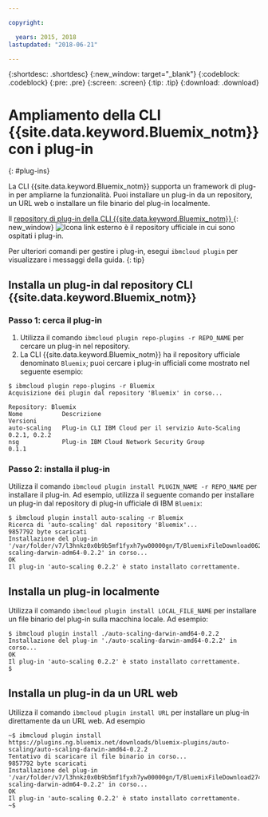 ```yaml
---

copyright:

  years: 2015, 2018
lastupdated: "2018-06-21"

---
```


{:shortdesc: .shortdesc}
{:new_window: target="_blank"}
{:codeblock: .codeblock}
{:pre: .pre}
{:screen: .screen}
{:tip: .tip}
{:download: .download}

# Ampliamento della CLI {{site.data.keyword.Bluemix_notm}} con i plug-in
{: #plug-ins}

La CLI {{site.data.keyword.Bluemix_notm}} supporta un framework di plug-in per ampliarne la funzionalità. Puoi installare un plug-in da un repository, un URL web o installare un file binario del plug-in localmente.

Il [repository di plug-in della CLI {{site.data.keyword.Bluemix_notm}} ](https://tools.ng.bluemix.net){: new_window} ![Icona link esterno](../../../icons/launch-glyph.svg) è il repository ufficiale in cui sono ospitati i plug-in.

Per ulteriori comandi per gestire i plug-in, esegui `ibmcloud plugin` per visualizzare i messaggi della guida.
{: tip}

## Installa un plug-in dal repository CLI {{site.data.keyword.Bluemix_notm}}

### Passo 1: cerca il plug-in

1. Utilizza il comando `ibmcloud plugin repo-plugins -r REPO_NAME` per cercare un plug-in nel repository.
2. La CLI {{site.data.keyword.Bluemix_notm}} ha il repository ufficiale denominato `Bluemix`; puoi cercare i plug-in ufficiali come mostrato nel seguente esempio:

  ```
  $ ibmcloud plugin repo-plugins -r Bluemix
  Acquisizione dei plugin dal repository 'Bluemix' in corso...

  Repository: Bluemix
  Nome           Descrizione                                           Versioni
  auto-scaling   Plug-in CLI IBM Cloud per il servizio Auto-Scaling    0.2.1, 0.2.2
  nsg            Plug-in IBM Cloud Network Security Group              0.1.1

  ```

### Passo 2: installa il plug-in

Utilizza il comando `ibmcloud plugin install PLUGIN_NAME -r REPO_NAME` per installare il plug-in. Ad esempio, utilizza il seguente comando per installare un plug-in dal repository di plug-in ufficiale di IBM `Bluemix`:

  ```
  $ ibmcloud plugin install auto-scaling -r Bluemix
  Ricerca di 'auto-scaling' dal repository 'Bluemix'...
  9857792 byte scaricati
  Installazione del plug-in '/var/folder/v7/l3hnkz0x0b9b5mf1fyxh7yw00000gn/T/BluemixFileDownload062468676/auto-scaling-darwin-adm64-0.2.2' in corso...
  OK
  Il plug-in 'auto-scaling 0.2.2' è stato installato correttamente.
  ```

## Installa un plug-in localmente

Utilizza il comando `ibmcloud plugin install LOCAL_FILE_NAME` per installare un file binario del plug-in sulla macchina locale. Ad
esempio:

  ```
  $ ibmcloud plugin install ./auto-scaling-darwin-amd64-0.2.2
  Installazione del plug-in './auto-scaling-darwin-amd64-0.2.2' in corso...
  OK
  Il plug-in 'auto-scaling 0.2.2' è stato installato correttamente.
  $
  ```

## Installa un plug-in da un URL web

Utilizza il comando `ibmcloud plugin install URL` per installare un plug-in direttamente da un URL web. Ad esempio

  ```
  ~$ ibmcloud plugin install https://plugins.ng.bluemix.net/downloads/bluemix-plugins/auto-scaling/auto-scaling-darwin-amd64-0.2.2
  Tentativo di scaricare il file binario in corso...
  9857792 byte scaricati
  Installazione del plug-in '/var/folder/v7/l3hnkz0x0b9b5mf1fyxh7yw00000gn/T/BluemixFileDownload274645142/auto-scaling-darwin-adm64-0.2.2' in corso...
  OK
  Il plug-in 'auto-scaling 0.2.2' è stato installato correttamente.
  ~$
  ```
